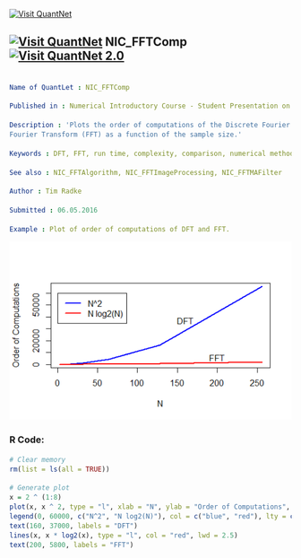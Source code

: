 
[<img src="https://github.com/QuantLet/Styleguide-and-FAQ/blob/master/pictures/banner.png" width="888" alt="Visit QuantNet">](http://quantlet.de/)

## [<img src="https://github.com/QuantLet/Styleguide-and-FAQ/blob/master/pictures/qloqo.png" alt="Visit QuantNet">](http://quantlet.de/) **NIC_FFTComp** [<img src="https://github.com/QuantLet/Styleguide-and-FAQ/blob/master/pictures/QN2.png" width="60" alt="Visit QuantNet 2.0">](http://quantlet.de/)

```yaml

Name of QuantLet : NIC_FFTComp

Published in : Numerical Introductory Course - Student Presentation on 'Fast Fourier Transform'

Description : 'Plots the order of computations of the Discrete Fourier Transform (DFT) and the Fast
Fourier Transform (FFT) as a function of the sample size.'

Keywords : DFT, FFT, run time, complexity, comparison, numerical methods

See also : NIC_FFTAlgorithm, NIC_FFTImageProcessing, NIC_FFTMAFilter

Author : Tim Radke

Submitted : 06.05.2016

Example : Plot of order of computations of DFT and FFT.

```

![Picture1](NIC_FFTComp.png)


### R Code:
```r
# Clear memory
rm(list = ls(all = TRUE))

# Generate plot
x = 2 ^ (1:8)
plot(x, x ^ 2, type = "l", xlab = "N", ylab = "Order of Computations", col = "blue", lwd = 2.5, cex = 1.5)
legend(0, 60000, c("N^2", "N log2(N)"), col = c("blue", "red"), lty = c(1,1), lwd = c(2.5, 2.5))
text(160, 37000, labels = "DFT")
lines(x, x * log2(x), type = "l", col = "red", lwd = 2.5)
text(200, 5800, labels = "FFT")

```
